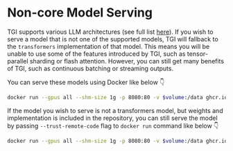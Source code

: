 # Non-core Model Serving

TGI supports various LLM architectures (see full list [here](./supported_models)). If you wish to serve a model that is not one of the supported models, TGI will fallback to the `transformers` implementation of that model. This means you will be unable to use some of the features introduced by TGI, such as tensor-parallel sharding or flash attention. However, you can still get many benefits of TGI, such as continuous batching or streaming outputs.

You can serve these models using Docker like below 👇 

```bash
docker run --gpus all --shm-size 1g -p 8080:80 -v $volume:/data ghcr.io/huggingface/text-generation-inference:latest --model-id gpt2
```

If the model you wish to serve is not a transformers model, but weights and implementation is included in the repository, you can still serve the model by passing `--trust-remote-code` flag to `docker run` command like below 👇 

```bash
docker run --gpus all --shm-size 1g -p 8080:80 -v $volume:/data ghcr.io/huggingface/text-generation-inference:latest --model-id <CUSTOM_MODEL_ID> --trust-remote-code
```
